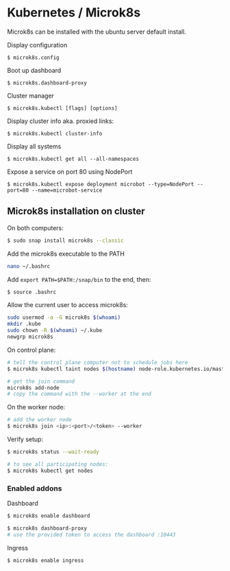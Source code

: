 # Kubernetes / Microk8s

Microk8s can be installed with the ubuntu server default install.

Display configuration
```
$ microk8s.config
```

Boot up dashboard
```
$ microk8s.dashboard-proxy
```

Cluster manager
```
$ microk8s.kubectl [flags] [options]
```

Display cluster info aka. proxied links:
```
$ microk8s.kubectl cluster-info
```

Display all systems
```
$ microk8s.kubectl get all --all-namespaces
```

Expose a service on port 80 using NodePort
```
$ microk8s.kubectl expose deployment microbot --type=NodePort --port=80 --name=microbot-service
```


## Microk8s installation on cluster

On both computers:
```bash
$ sudo snap install microk8s --classic
```

Add the microk8s executable to the PATH
```bash
nano ~/.bashrc
```

Add `export PATH=$PATH:/snap/bin` to the end, then:
```bash
$ source .bashrc
```

Allow the current user to access microk8s:
```bash
sudo usermod -a -G microk8s $(whoami)
mkdir .kube
sudo chown -R $(whoami) ~/.kube
newgrp microk8s
```

On control plane:
``` bash
# tell the control plane computer not to schedule jobs here
$ microk8s kubectl taint nodes $(hostname) node-role.kubernetes.io/master=:NoSchedule

# get the join command
microk8s add-node
# copy the command with the --worker at the end
```

On the worker node:
```bash
# add the worker node
$ microk8s join <ip>:<port>/<token> --worker
```

Verify setup:
```bash
$ microk8s status --wait-ready

# to see all participating nodes:
$ microk8s kubectl get nodes
```


### Enabled addons

Dashboard
```bash
$ microk8s enable dashboard

$ microk8s dashboard-proxy
# use the provided token to access the dashboard :10443
```

Ingress
```bash
$ microk8s enable ingress
```





